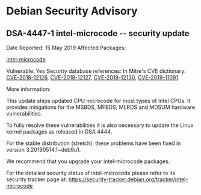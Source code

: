 
Debian Security Advisory
========================


DSA-4447-1 intel-microcode -- security update
---------------------------------------------



Date Reported:
15 May 2019
Affected Packages:

[intel-microcode](https://packages.debian.org/src:intel-microcode)

Vulnerable:
Yes
Security database references:
In Mitre's CVE dictionary: [CVE-2018-12126](https://security-tracker.debian.org/tracker/CVE-2018-12126), [CVE-2018-12127](https://security-tracker.debian.org/tracker/CVE-2018-12127), [CVE-2018-12130](https://security-tracker.debian.org/tracker/CVE-2018-12130), [CVE-2019-11091](https://security-tracker.debian.org/tracker/CVE-2019-11091).  

More information:

This update ships updated CPU microcode for most types of Intel CPUs. It
provides mitigations for the MSBDS, MFBDS, MLPDS and MDSUM hardware
vulnerabilities.


To fully resolve these vulnerabilities it is also necessary to update
the Linux kernel packages as released in DSA 4444.


For the stable distribution (stretch), these problems have been fixed in
version 3.20190514.1~deb9u1.


We recommend that you upgrade your intel-microcode packages.


For the detailed security status of intel-microcode please refer to
its security tracker page at:
<https://security-tracker.debian.org/tracker/intel-microcode>





